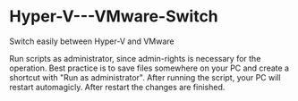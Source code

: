 # Hyper-V---VMware-Switch
Switch easily between Hyper-V and VMware

Run scripts as administrator, since admin-rights is necessary for the operation. Best practice is to save files somewhere on your PC and create a shortcut with "Run as administrator".
After running the script, your PC will restart automagicly. After restart the changes are finished.
